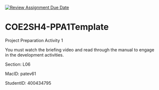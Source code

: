 [![Review Assignment Due Date](https://classroom.github.com/assets/deadline-readme-button-24ddc0f5d75046c5622901739e7c5dd533143b0c8e959d652212380cedb1ea36.svg)](https://classroom.github.com/a/pfL3S_Um)
# COE2SH4-PPA1Template
Project Preparation Activity 1

You must watch the briefing video and read through the manual to engage in the development activities.


Section: L06

MacID: patev61

StudentID: 400434795
